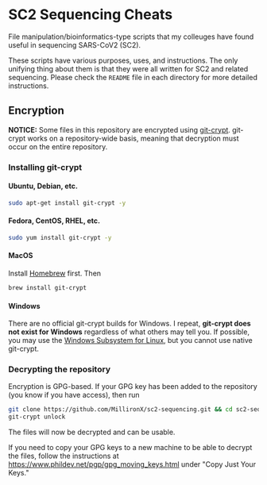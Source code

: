 # SC2 Sequencing Cheats

File manipulation/bioinformatics-type scripts that my colleuges have found
useful in sequencing SARS-CoV2 (SC2).

These scripts have various purposes, uses, and instructions. The only unifying
thing about them is that they were all written for SC2 and related sequencing.
Please check the `README` file in each directory for more detailed instructions.

## Encryption

**NOTICE:** Some files in this repository are encrypted using
[git-crypt](https://github.com/AGWA/git-crypt). git-crypt works on a
repository-wide basis, meaning that decryption must occur on the entire
repository.

### Installing git-crypt

#### Ubuntu, Debian, etc.

```bash
sudo apt-get install git-crypt -y
```

#### Fedora, CentOS, RHEL, etc.

```bash
sudo yum install git-crypt -y
```

#### MacOS

Install [Homebrew](https://brew.sh/) first. Then

```bash
brew install git-crypt
```

#### Windows

There are no official git-crypt builds for Windows. I repeat, **git-crypt does
not exist for Windows** regardless of what others may tell you. If possible, you
may use the [Windows Subsystem for
Linux](https://docs.microsoft.com/en-us/windows/wsl/install-win10), but you
cannot use native git-crypt.

### Decrypting the repository

Encryption is GPG-based. If your GPG key has been added to the repository (you
know if you have access), then run

```bash
git clone https://github.com/MillironX/sc2-sequencing.git && cd sc2-sequencing
git-crypt unlock
```

The files will now be decrypted and can be usable.

If you need to copy your GPG keys to a new machine to be able to decrypt the
files, follow the instructions at
<https://www.phildev.net/pgp/gpg_moving_keys.html> under "Copy Just Your Keys."
